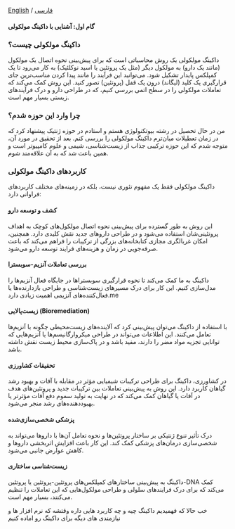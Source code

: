 [English](intro-en.md) / [فارسی](intro-fa.md)

#### گام اول: آشنایی با داکینگ مولکولی

### داکینگ مولکولی چیست؟

داکینگ مولکولی یک روش محاسباتی است که برای پیش‌بینی نحوه اتصال یک مولکول (مانند یک دارو) به مولکول دیگر (مثل یک پروتئین یا اسید نوکلئیک) به کار می‌رود تا یک کمپلکس پایدار تشکیل شود. می‌توانید این فرآیند را مانند پیدا کردن مناسب‌ترین جای قرارگیری یک کلید (لیگاند) درون یک قفل (پروتئین) تصور کنید. این روش کمک می‌کند که تعاملات مولکولی را در سطح اتمی بررسی کنیم، که در طراحی دارو و درک فرآیندهای زیستی بسیار مهم است.

### چرا وارد این حوزه شدم؟

من در حال تحصیل در رشته بیوتکنولوژی هستم و استادم در حوزه ژنتیک پیشنهاد کرد که در زمان تعطیلات میان‌ترم داکینگ مولکولی را بررسی کنم. بعد از تحقیق در مورد آن، متوجه شدم که این حوزه ترکیبی جذاب از زیست‌شناسی، شیمی و علوم کامپیوتر است و همین باعث شد که به آن علاقه‌مند شوم.

### کاربردهای داکینگ مولکولی

داکینگ مولکولی فقط یک مفهوم تئوری نیست، بلکه در زمینه‌های مختلف کاربردهای فراوانی دارد:

#### **کشف و توسعه دارو**  
این روش به طور گسترده برای پیش‌بینی نحوه اتصال مولکول‌های کوچک به اهداف پروتئینی‌شان استفاده می‌شود و در طراحی داروهای جدید نقش کلیدی دارد. همچنین، امکان غربالگری مجازی کتابخانه‌های بزرگی از ترکیبات را فراهم می‌کند که باعث صرفه‌جویی در زمان و هزینه‌های فرایند توسعه دارو می‌شود.

#### **بررسی تعاملات آنزیم-سوبسترا**  
داکینگ به ما کمک می‌کند تا نحوه قرارگیری سوبستراها در جایگاه فعال آنزیم‌ها را مدل‌سازی کنیم. این کار برای درک مسیرهای زیست‌شناسی و طراحی بازدارنده‌ها یا فعال‌کننده‌های آنزیمی اهمیت زیادی دارد.me

#### **زیست‌پالایی (Bioremediation)**  
با استفاده از داکینگ می‌توان پیش‌بینی کرد که آلاینده‌های زیست‌محیطی چگونه با آنزیم‌ها تعامل می‌کنند. این اطلاعات می‌تواند در طراحی میکروارگانیسم‌ها یا آنزیم‌هایی که توانایی تجزیه مواد مضر را دارند، مفید باشد و در پاک‌سازی محیط زیست نقش داشته باشد.

#### **تحقیقات کشاورزی**  
در کشاورزی، داکینگ برای طراحی ترکیبات شیمیایی مؤثر در مقابله با آفات و بهبود رشد گیاهان کاربرد دارد. این روش به پیش‌بینی تعاملات بین ترکیبات جدید و پروتئین‌های هدف در آفات یا گیاهان کمک می‌کند که در نهایت به تولید سموم دفع آفات مؤثرتر یا بهبود‌دهنده‌های رشد منجر می‌شود.

#### **پزشکی شخصی‌سازی‌شده**  
درک تأثیر تنوع ژنتیکی بر ساختار پروتئین‌ها و نحوه تعامل آن‌ها با داروها می‌تواند به شخصی‌سازی درمان‌های پزشکی کمک کند. این کار باعث افزایش اثربخشی داروها و کاهش عوارض جانبی می‌شود.

#### **زیست‌شناسی ساختاری**  
داکینگ به پیش‌بینی ساختارهای کمپلکس‌های پروتئین-پروتئین یا پروتئین-DNA کمک می‌کند که برای درک فرایندهای سلولی و طراحی مولکول‌هایی که این تعاملات را تنظیم می‌کنند، بسیار مهم است.

خب حالا که فهمیدیم داکینگ چیه و چه کاربرد هایی داره وقتشه که نرم افزار ها و نیازمندی های دیگه برای داکینگ رو اماده کنیم
